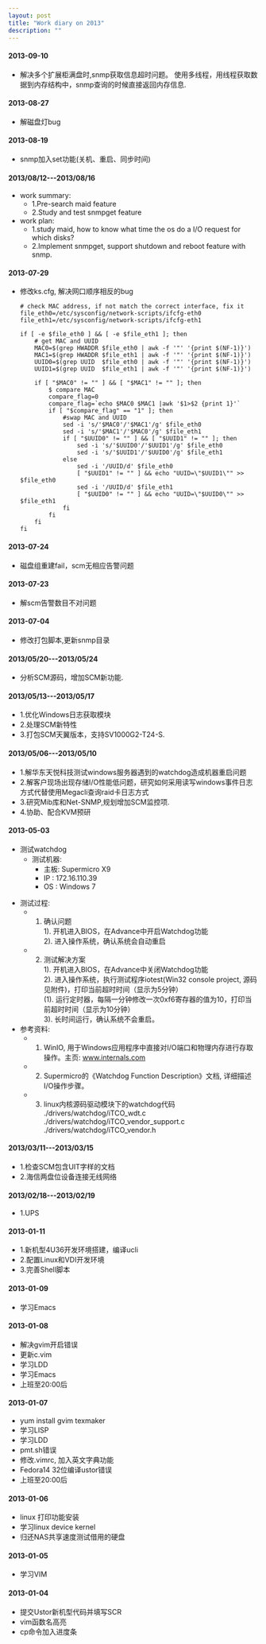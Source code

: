 ```yaml
---
layout: post
title: "Work diary on 2013"
description: ""
---
```


#### 2013-09-10
  * 解决多个扩展柜满盘时,snmp获取信息超时问题。
    使用多线程，用线程获取数据到内存结构中，snmp查询的时候直接返回内存信息.

#### 2013-08-27
  * 解磁盘灯bug

#### 2013-08-19
  * snmp加入set功能(关机、重启、同步时间)

#### 2013/08/12---2013/08/16
  * work summary:
    - 1.Pre-search maid feature
    - 2.Study and test snmpget feature
  * work plan:
    - 1.study maid, how to know what time the os do a I/O request for which disks? 
    - 2.Implement snmpget, support shutdown and reboot feature with snmp.

#### 2013-07-29
  * 修改ks.cfg, 解决网口顺序相反的bug

		# check MAC address, if not match the correct interface, fix it 
		file_eth0=/etc/sysconfig/network-scripts/ifcfg-eth0
		file_eth1=/etc/sysconfig/network-scripts/ifcfg-eth1

		if [ -e $file_eth0 ] && [ -e $file_eth1 ]; then 
			# get MAC and UUID
			MAC0=$(grep HWADDR $file_eth0 | awk -f '"' '{print $(NF-1)}')
			MAC1=$(grep HWADDR $file_eth1 | awk -f '"' '{print $(NF-1)}')
			UUID0=$(grep UUID  $file_eth0 | awk -f '"' '{print $(NF-1)}')
			UUID1=$(grep UUID  $file_eth1 | awk -f '"' '{print $(NF-1)}')

			if [ "$MAC0" != "" ] && [ "$MAC1" != "" ]; then 
				$ compare MAC 
				compare_flag=0
				compare_flag=`echo $MAC0 $MAC1 |awk '$1>$2 {print 1}'`
				if [ "$compare_flag" == "1" ]; then 
					#swap MAC and UUID
					sed -i 's/'$MAC0'/'$MAC1'/g' $file_eth0
					sed -i 's/'$MAC1'/'$MAC0'/g' $file_eth1
					if [ "$UUID0" != "" ] && [ "$UUID1" != "" ]; then 
						sed -i 's/'$UUID0'/'$UUID1'/g' $file_eth0
						sed -i 's/'$UUID1'/'$UUID0'/g' $file_eth1
					else 
						sed -i '/UUID/d' $file_eth0
						[ "$UUID1" != "" ] && echo "UUID=\"$UUID1\"" >> $file_eth0
						sed -i '/UUID/d' $file_eth1
						[ "$UUID0" != "" ] && echo "UUID=\"$UUID0\"" >> $file_eth1
					fi
				fi
			fi
		fi

#### 2013-07-24
  * 磁盘组重建fail，scm无相应告警问题

#### 2013-07-23
  * 解scm告警数目不对问题

#### 2013-07-04
  * 修改打包脚本,更新snmp目录

#### 2013/05/20---2013/05/24
  * 分析SCM源码，增加SCM新功能.

#### 2013/05/13---2013/05/17
  * 1.优化Windows日志获取模块
  * 2.处理SCM新特性
  * 3.打包SCM天翼版本，支持SV1000G2-T24-S.

#### 2013/05/06---2013/05/10
  * 1.解华东天悦科技测试windows服务器遇到的watchdog造成机器重启问题
  * 2.解客户现场出现存储I/O性能低问题，研究如何采用读写windows事件日志方式代替使用Megacli查询raid卡日志方式
  * 3.研究Mib库和Net-SNMP,规划增加SCM监控项.
  * 4.协助、配合KVM预研

#### 2013-05-03
  * 测试watchdog
    - 测试机器: 
      + 主板: Supermicro X9
      + IP  : 172.16.110.39
      + OS : Windows 7
   - 测试过程:
     + 1. 确认问题  
       1). 开机进入BIOS，在Advance中开启Watchdog功能  
       2). 进入操作系统，确认系统会自动重启  
     + 2. 测试解决方案  
       1). 开机进入BIOS，在Advance中关闭Watchdog功能  
       2). 进入操作系统，执行测试程序iotest(Win32 console project, 源码见附件)，打印当前超时时间（显示为5分钟）  
         (1). 运行定时器，每隔一分钟修改一次0xf6寄存器的值为10，打印当前超时时间（显示为10分钟）  
       3). 长时间运行，确认系统不会重启。  
   - 参考资料:
     + 1. WinIO, 用于Windows应用程序中直接对I/O端口和物理内存进行存取操作。主页: www.internals.com
     + 2. Supermicro的《Watchdog Function Description》文档, 详细描述I/O操作步骤。
     + 3. linux内核源码驱动模块下的watchdog代码  
      ./drivers/watchdog/iTCO_wdt.c  
      ./drivers/watchdog/iTCO_vendor_support.c  
      ./drivers/watchdog/iTCO_vendor.h  

#### 2013/03/11---2013/03/15
  * 1.检查SCM包含UIT字样的文档
  * 2.海信两盘位设备连接无线网络

#### 2013/02/18---2013/02/19
  * 1.UPS

#### 2013-01-11
  * 1.新机型4U36开发环境搭建，编译ucli
  * 2.配置Linux和VDI开发环境
  * 3.完善Shell脚本

#### 2013-01-09
  * 学习Emacs

#### 2013-01-08
  * 解决gvim开启错误 
  * 更新c.vim
  * 学习LDD
  * 学习Emacs
  * 上班至20:00后

#### 2013-01-07
  * yum install gvim texmaker 
  * 学习LISP
  * 学习LDD
  * pmt.sh错误
  * 修改.vimrc, 加入英文字典功能 
  * Fedora14 32位编译ustor错误 
  * 上班至20:00后

#### 2013-01-06
  * linux 打印功能安装
  * 学习linux device kernel
  * 归还NAS共享速度测试借用的硬盘 

#### 2013-01-05
  * 学习VIM 

#### 2013-01-04
  * 提交Ustor新机型代码并填写SCR 
  * vim函数名高亮
  * cp命令加入进度条
